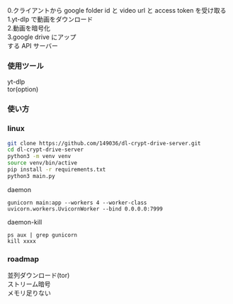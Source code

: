 0.クライアントから google folder id と video url と access token を受け取る  
1.yt-dlp で動画をダウンロード  
2.動画を暗号化  
3.google drive にアップ  
する API サーバー  

### 使用ツール

yt-dlp  
tor(option)

### 使い方

### linux

```sh
git clone https://github.com/149036/dl-crypt-drive-server.git
cd dl-crypt-drive-server
python3 -m venv venv
source venv/bin/active
pip install -r requirements.txt
python3 main.py
```
daemon  
```
gunicorn main:app --workers 4 --worker-class uvicorn.workers.UvicornWorker --bind 0.0.0.0:7999
```
daemon-kill  
```
ps aux | grep gunicorn
kill xxxx
```

### roadmap  
並列ダウンロード(tor)  
ストリーム暗号  
メモリ足りない　　

